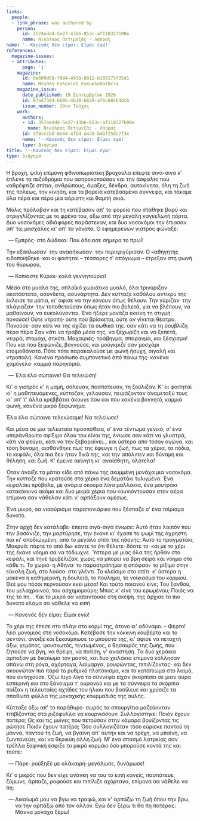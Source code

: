 ```yaml
---
links:
  people:
  - link_phrase: was authored by
    person:
      id: 3574edd4-5e27-43b6-853c-af118327b90e
      name: Νικόλαος Πετιμεζάς - Λαύρας
name: '--Κανενός δεν είμαι: Είμαι εγώ!'
references:
  magazine-issues:
  - attributes:
      page: '1'
    magazine:
      id: 0e609d69-f994-4930-8812-b188175f35d1
      name: Μεγάλη Ελληνική Εγκυκλοπαίδεια
    magazine_issue:
      date_published: 19 Σεπτεμβρίου 1926
      id: 07a47384-660b-4b19-b829-af6c68464dcb
      issue_number: 30ον Τεύχος
    work:
      authors:
      - id: 3574edd4-5e27-43b6-853c-af118327b90e
        name: Νικόλαος Πετιμεζάς - Λαύρας
      id: 3f8cccbd-0e44-4fbd-a420-b4bf25dc7f3e
      name: '--Κανενός δεν είμαι: Είμαι εγώ!'
      type: Διήγημα
title: '--Κανενός δεν είμαι: Είμαι εγώ!'
type: Διήγημα
---
```


<main class="content" itemprop="text">
<p>Η βροχή, ψιλή επίμονη φθινοπωριάτικη βροχούλα έπεφτε σιγά-σιγά κ' έπλενε τα πεζοδρόμια που ασπροκοπούσαν και την άσφαλτο
που καθρέφτιζε σπίτια, ανθρώπους, άμαξες, δένδρα, αυτοκίνητα, όλη τη ζωή της πόλεως, την κίνηση, και τα βαρειά
κατεβασμένα σύννεφα, και τάκαμε όλα πέρα και πέρα μία αόριστη και θαμπή σκιά.</p>

<p>Μόλις πρόλαβαν και τη κατέβασαν απ' το φορείο που στάθηκε βαρύ και στριγγλίζοντας με το φρένο του, όξω από την μεγάλη
καγκελωτή πόρτα. Δυο νοσοκόμες αδιάφορες παράστεκαν, και δυο νοσοκόμοι την έπιασαν απ' τις μασχάλες κι' απ' τα γόνατα. Ο
εφημερεύων γιατρός φώναξε:</p>

<ol style="list-style-type: '&mdash; '">
  <li>Εμπρός· στο δώδεκα: Που άδειασε σήμερα το πρωΐ!</li>
</ol>

<p>Την εξάπλωσαν· την ανασήκωσαν· την περιτριγύρισαν. Ο καθηγητής ειδοποιήθηκε· και οι φοιτηταί &ndash; τέσσαρες τ'
απόγιωμα &ndash; έτρεξαν στη φωνή του θυρωρού,</p>

<ol style="list-style-type: '&mdash; '">
  <li>Κοπιάστε Κύριοι· καλά γεννητούρια!</li>
</ol>

<p>Μέσα στο μυαλό της, απλοϊκό χωριάτικο μυαλό, όλα τριγύριζαν ακατάστατα, ασύνδετα, ασυνάρτητα. Δεν κύτταζε καθόλου
αντίκρυ της· έκλεισε τα μάτια, κι' άφισε να την κάνουν όπως θέλουν. Την γύριζαν· την πλάγιαζαν· την τοποθετούσαν όπως
ήταν πιο βολετά, για να βλέπουν, να μαθαίνουν, να ευκολύνονται. Ένα ήξερε μονάζα εκείνη τη στιγμή· πονούσε! Ούτε ντροπή·
ούτε πού βρίσκεται, ούτε αν γίνεται θέατρο. Πονούσε· σαν κάτι να της σχίζει τα σωθικά της. σαν κάτι να τη σουβλίζη πέρα
πέρα Σαν κάτι να τραβά μέσα της, να ξεχωρίζη και να ξεπετά, νεφρά, στομάχι, σηκότι. Μαχαιριές· τράβηγμα, σπάραγμα, και
ξέσχισμα! Που και που ξεφώνιζε, βογγούσε, και μούγκριζε σαν μοσχάρι ετοιμοθάνατο. Πότε πότε παρακαλούσε με φωνή ήσυχη,
σιγαλή και ντροπαλή. Κανένα πρόσωπο συμπονετικό από πάνω της· κανένα χαμόγελο· καμμιά παρηγοριά.</p>

<ol style="list-style-type: '&mdash; '">
  <li>Έλα έλα σώπαινε! Θα τελειώση!</li>
</ol>

<p>Κι' ο γιατρός κ' η μαμή, σάλευαν, πασπάτευαν, τη ζούλιζαν. Κ' οι φοιτηταί κι' η μαθητευόμενες, κύτταζαν, γελούσαν,
πειράζονταν αναμεταξύ τους κι' απ' τ' άλλα κρεββάτια άκουγε που και που κανένα βογγητό, καμμιά φωνή, κανένα μικρό
ξεφώνημα.</p>

<p>Έλα έλα σώπαινε τελειώσαμε! Να τελείωσε!</p>

<p>Και μέσα σε μια τελευταία προσπάθεια, σ' ένα τέντωμα γενικό, σ' ένα υπεράνθρωπο σφίξιμο όλου του είναι της, ένιωσε σαν
κάτι να γλυστρά, κάτι να φεύγει, κάτι να την ξεβαραίνει... και ύστερα από τόσον αγώνα, και τόση δύναμη, αισθάνθηκε πως
της έφευγε η ζωή, πως τα χέρια, τα πόδια, το κεφάλι, όλα πια δεν ήταν δικά της, και την απόλιπεν και δύναμη και θέληση,
και ζωή. Κ' έμεινε ακίνητη κι' αναίσθητη, ολότελα!</p>

<p>Όταν άνοιξε τα μάτια είδε από πάνω της σκυμμένη μονάχα μια νοσοκόμα. Την κύτταζε που κρατούσε στα χέρια ένα δεματάκι
τυλιγμένο. Ένα κεφαλάκι πρόβαλε, με ανάρια σκούρα λίγα μαλλάκια, ένα μουτράκι κατακόκκινο ακόμα και δυο μικρά χέρια που
κουνιόντουσαν στον αέρα επίμονα σαν νάθελαν κάτι ν' αρπάξουν αμέσως.</p>

<p>Ένα μικρό, σα νιαούρισμα παραπονιάρικο που ξέσπαζε σ' ένα τσίρισμα δυνατό.</p>

<p>Στην αρχή δεν κατάλαβε· έπειτα σιγά-σιγά ένιωσε: Αυτό ήταν λοιπόν που την βασάνιζε, την μαρτύρησε, την έκανε κι' έχασε
το ψωμί της άχρηστη πια κι' αποδιωγμένη, από το μεγάλο σπίτι της ηδονής; Αυτό το πραγματάκι; Μακρυά: πάρτε το από δω·
κάντε το ότι θέλετε· δόστε το· και με το χέρι της έκανε νόημα σα να τόδιωχνε. Ύστερα με μιας όλα της ήρθαν στο κεφάλι,
και τηνέ τρυβέλιζαν, χωρίς να μπορεί να βρη σειρά και νόημα στο κάθε τι. Το χωριό· η Αθήνα· το παραστράτημα· η απόφασι·
το ρίξιμο στην εύκολη ζωή, στο λούσο· στο γλέντι. Το κλείσιμο στο σπίτι· κ' ύστερα η μάκενα η καθημερινή, η δουλειά, το
πούλημα, το νοίκιασμα του κορμιού. Θεέ μου πόσοι περνούσαν εκεί μέσα! Και τούτο ποιανού είνε; Του ξανθού, του
μελαχροινού, του ασχημομούρη; Μπας κ' είνε του ερωμένου; Ποιός να της το πη... Και το μικρό σα ναπαντούσε στη σκέψη. της
άρχισε το πιο δυνατό κλάμα σα νάθελε να ειπή</p>

<ol style="list-style-type: '&mdash; '">
  <li>Κανενός δεν είμαι: Είμαι εγώ!</li>
</ol>

<p>Το χέρι της έπεσε στο πλάγι στο κορμί της, άτονο κι' αδύναμο. &ndash; Φέρτο! λέει μονομιάς στη νοσοκόμα. Κατέβασε την
κόκκινη κουβέρτα και το σεντόνι, άνοιξε και ξεκούμπωσε το μπούστο της, κι' άφισε να πεταχτή όξω, γεμάτος, φουσκωτός,
τεντωμένος, ο θησαυρός της ζωής, που ζητούσε να βγη, να θρέψη, να ποτίση, ν' αναστήση. Τα δυο χεράκια άρπαξαν με
δικαίωμα τον μαστό, και δυο χειλάκια επίμονα κόλλησαν απάνω στη ρόγα, αχόρταγα, λαίμαργα, ρουφώντας, πιπιλίζοντας· και
δεν ακουγώταν πια παρά το ρυθμικό πλατάγισμα, και το κατάπιωμα στο λαιμό, που αντηχούσε. Όξω λίγο λίγο τα σύννεφα είχαν
σκορπίσει σε μιαν αύρα εσπερινή και στο ξάνοιγμα τ' ουρανού και με τα σύννεφα τα σκόρπια παίζαν η τελευταίες αχτίδες του
ήλιου που βασίλευε και χρύσιζε τα σπαθωτά φύλλα της μοναχικής κουρμαδιάς της αυλής.</p>

<p>Κύτταξε όξω απ' το παράθυρο· σωρός τα σπουργίτια μαζεύονταν τιτιβίζοντας στα ριζόφυλλα να κουρνιάσουν. Συλλογίστηκε:
Ποιόν έχουν πατέρα; Ως και τις μυίγες που πετούσαν στην κάμαρα βουίζοντας τις ρώτησε Ποιόν έχουν πατέρα; Όσο
συλλογιζόταν τόσο εύρισκε παντού τη μάννα, παντού τη ζωή, να βγαίνη απ' αυτήν και να τρέχη, να μπαίνη, να ζωντανεύει,
και να θεριεύη άλλη ζωή. Μ' ένα σπασμό λατρείας σαν τρέλλα ξαφνική έσφιξε το μικρό κορμάκι όσο μπορούσε κοντά της και
τούπε:</p>

<ol style="list-style-type: '&mdash; '">
  <li>Πάρε· ρούξηξέ με ολάκαιρη· μεγάλωσε, δυνάμωσε!</li>
</ol>

<p>Κι' ο μικρός που δεν είχε ανάγκη να του το ειπή κανείς, πασπάτευε, ζύμωνε, άρπαζε, ροφούσε και πιπίλιζε αχόρταγα,
επίμονα σα νάθελε να πη:</p>

<ol style="list-style-type: '&mdash; '">
  <li>
    Δικαίωμά μου να βγω να τραφώ, και ν' αρπάζω τη ζωή όπου την βρω, να την αρπάξω από τον άλλον. Εγώ δεν ξέρω τι θα πη
    πατέρας: Μάννα μονάχα ξέρω!
  </li>
</ol>
</main>
